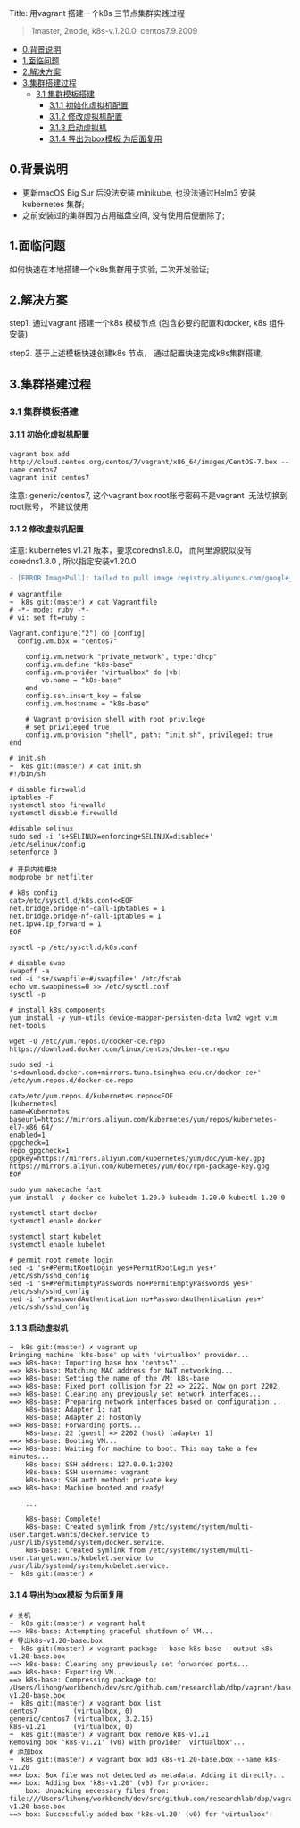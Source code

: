 Title: 用vagrant 搭建一个k8s 三节点集群实践过程

> 1master, 2node, k8s-v.1.20.0, centos7.9.2009
  
- [0.背景说明](#0背景说明)
- [1.面临问题](#1面临问题)
- [2.解决方案](#2解决方案)
- [3.集群搭建过程](#3集群搭建过程)
  - [3.1 集群模板搭建](#31-集群模板搭建)
    - [3.1.1 初始化虚拟机配置](#311-初始化虚拟机配置)
    - [3.1.2 修改虚拟机配置](#312-修改虚拟机配置)
    - [3.1.3 启动虚拟机](#313-启动虚拟机)
    - [3.1.4 导出为box模板 为后面复用](#314-导出为box模板-为后面复用)
## 0.背景说明

- 更新macOS Big Sur 后没法安装 minikube, 也没法通过Helm3 安装kubernetes 集群; 
- 之前安装过的集群因为占用磁盘空间, 没有使用后便删除了;

## 1.面临问题

如何快速在本地搭建一个k8s集群用于实验, 二次开发验证;

## 2.解决方案

step1.	通过vagrant 搭建一个k8s 模板节点 (包含必要的配置和docker, k8s 组件安装)

step2.    基于上述模板快速创建k8s 节点， 通过配置快速完成k8s集群搭建;

## 3.集群搭建过程
### 3.1 集群模板搭建

#### 3.1.1 初始化虚拟机配置

```
vagrant box add http://cloud.centos.org/centos/7/vagrant/x86_64/images/CentOS-7.box --name centos7
vagrant init centos7
```
注意: generic/centos7, 这个vagrant box root账号密码不是vagrant  无法切换到root账号， 不建议使用

#### 3.1.2 修改虚拟机配置

注意: kubernetes v1.21 版本，要求coredns1.8.0， 而阿里源貌似没有coredns1.8.0 , 所以指定安装v1.20.0
```diff
- [ERROR ImagePull]: failed to pull image registry.aliyuncs.com/google_containers/coredns/coredns:v1.8.0: output: Error response from daemon: manifest for registry.aliyuncs.com/google_containers/coredns/coredns:v1.8.0 not found: manifest unknown: manifest unknown
```

```
# vagrantfile 
➜  k8s git:(master) ✗ cat Vagrantfile
# -*- mode: ruby -*-
# vi: set ft=ruby :

Vagrant.configure("2") do |config|
  config.vm.box = "centos7"

	config.vm.network "private_network", type:"dhcp"
	config.vm.define "k8s-base"
	config.vm.provider "virtualbox" do |vb|
		vb.name = "k8s-base"
	end
	config.ssh.insert_key = false
	config.vm.hostname = "k8s-base"

	# Vagrant provision shell with root privilege
	# set privileged true
	config.vm.provision "shell", path: "init.sh", privileged: true
end

# init.sh 
➜  k8s git:(master) ✗ cat init.sh
#!/bin/sh

# disable firewalld
iptables -F
systemctl stop firewalld
systemctl disable firewalld

#disable selinux
sudo sed -i 's+SELINUX=enforcing+SELINUX=disabled+' /etc/selinux/config
setenforce 0

# 开启内核模块
modprobe br_netfilter

# k8s config
cat>/etc/sysctl.d/k8s.conf<<EOF
net.bridge.bridge-nf-call-ip6tables = 1
net.bridge.bridge-nf-call-iptables = 1
net.ipv4.ip_forward = 1
EOF

sysctl -p /etc/sysctl.d/k8s.conf

# disable swap
swapoff -a
sed -i 's+/swapfile+#/swapfile+' /etc/fstab
echo vm.swappiness=0 >> /etc/sysctl.conf
sysctl -p

# install k8s components
yum install -y yum-utils device-mapper-persisten-data lvm2 wget vim net-tools

wget -O /etc/yum.repos.d/docker-ce.repo https://download.docker.com/linux/centos/docker-ce.repo

sudo sed -i 's+download.docker.com+mirrors.tuna.tsinghua.edu.cn/docker-ce+' /etc/yum.repos.d/docker-ce.repo

cat>/etc/yum.repos.d/kubernetes.repo<<EOF
[kubernetes]
name=Kubernetes
baseurl=https://mirrors.aliyun.com/kubernetes/yum/repos/kubernetes-el7-x86_64/
enabled=1
gpgcheck=1
repo_gpgcheck=1
gpgkey=https://mirrors.aliyun.com/kubernetes/yum/doc/yum-key.gpg https://mirrors.aliyun.com/kubernetes/yum/doc/rpm-package-key.gpg
EOF

sudo yum makecache fast
yum install -y docker-ce kubelet-1.20.0 kubeadm-1.20.0 kubectl-1.20.0

systemctl start docker
systemctl enable docker

systemctl start kubelet
systemctl enable kubelet

# permit root remote login
sed -i 's+#PermitRootLogin yes+PermitRootLogin yes+' /etc/ssh/sshd_config
sed -i 's+#PermitEmptyPasswords no+PermitEmptyPasswords yes+' /etc/ssh/sshd_config
sed -i 's+PasswordAuthentication no+PasswordAuthentication yes+' /etc/ssh/sshd_config
```

#### 3.1.3 启动虚拟机

```
➜  k8s git:(master) ✗ vagrant up
Bringing machine 'k8s-base' up with 'virtualbox' provider...
==> k8s-base: Importing base box 'centos7'...
==> k8s-base: Matching MAC address for NAT networking...
==> k8s-base: Setting the name of the VM: k8s-base
==> k8s-base: Fixed port collision for 22 => 2222. Now on port 2202.
==> k8s-base: Clearing any previously set network interfaces...
==> k8s-base: Preparing network interfaces based on configuration...
    k8s-base: Adapter 1: nat
    k8s-base: Adapter 2: hostonly
==> k8s-base: Forwarding ports...
    k8s-base: 22 (guest) => 2202 (host) (adapter 1)
==> k8s-base: Booting VM...
==> k8s-base: Waiting for machine to boot. This may take a few minutes...
    k8s-base: SSH address: 127.0.0.1:2202
    k8s-base: SSH username: vagrant
    k8s-base: SSH auth method: private key
==> k8s-base: Machine booted and ready!

    ...

    k8s-base: Complete!
    k8s-base: Created symlink from /etc/systemd/system/multi-user.target.wants/docker.service to /usr/lib/systemd/system/docker.service.
    k8s-base: Created symlink from /etc/systemd/system/multi-user.target.wants/kubelet.service to /usr/lib/systemd/system/kubelet.service.
➜  k8s git:(master) ✗
```

#### 3.1.4 导出为box模板 为后面复用

```
# 关机
➜  k8s git:(master) ✗ vagrant halt
==> k8s-base: Attempting graceful shutdown of VM...
# 导出k8s-v1.20-base.box
➜  k8s git:(master) ✗ vagrant package --base k8s-base --output k8s-v1.20-base.box
==> k8s-base: Clearing any previously set forwarded ports...
==> k8s-base: Exporting VM...
==> k8s-base: Compressing package to: /Users/lihong/workbench/dev/src/github.com/researchlab/dbp/vagrant/base/k8s/k8s-v1.20-base.box
➜  k8s git:(master) ✗ vagrant box list
centos7         (virtualbox, 0)
generic/centos7 (virtualbox, 3.2.16)
k8s-v1.21       (virtualbox, 0)
➜  k8s git:(master) ✗ vagrant box remove k8s-v1.21
Removing box 'k8s-v1.21' (v0) with provider 'virtualbox'...
# 添加box
➜  k8s git:(master) ✗ vagrant box add k8s-v1.20-base.box --name k8s-v1.20
==> box: Box file was not detected as metadata. Adding it directly...
==> box: Adding box 'k8s-v1.20' (v0) for provider:
    box: Unpacking necessary files from: file:///Users/lihong/workbench/dev/src/github.com/researchlab/dbp/vagrant/base/k8s/k8s-v1.20-base.box
==> box: Successfully added box 'k8s-v1.20' (v0) for 'virtualbox'!
```



